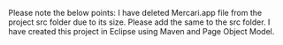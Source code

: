 Please note the below points:
I have deleted Mercari.app file from the project src folder due to its size. Please add the same to the src folder.
I have created this project in Eclipse using Maven and Page Object Model.
